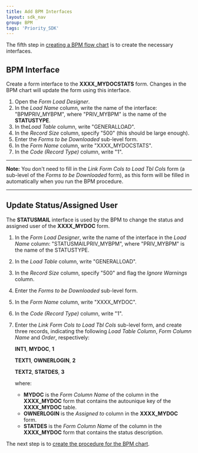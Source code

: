 ```yaml
---
title: Add BPM Interfaces
layout: sdk_nav
group: BPM
tags: 'Priority_SDK'
---
```



The fifth step in [creating a BPM flow
chart](Creating-BPM-Flow-Charts ) is to create the necessary
interfaces.

## BPM Interface 

Create a form interface to the **XXXX_MYDOCSTATS** form. Changes in the
BPM chart will update the form using this interface.

1.  Open the *Form Load Designer*.
2.  In the *Load Name* column, write the name of the interface:
    "BPMPRIV_MYBPM", where "PRIV_MYBPM" is the name of the
    **STATUSTYPE**.
3.  In the*Load Table* column, write "GENERALLOAD".
4.  In the *Record Size* column, specify "500" (this should be large
    enough).
5.  Enter the *Forms to be Downloaded* sub-level form.
6.  In the *Form Name* column, write "XXXX_MYDOCSTATS".
7.  In the *Code (Record Type)* column, write "1".

------------------------------------------------------------------------

**Note:** You don't need to fill in the *Link Form Cols to Load Tbl Cols*
form (a sub-level of the *Forms to be Downloaded* form), as this form
will be filled in automatically when you run the BPM procedure.

------------------------------------------------------------------------

## Update Status/Assigned User 

The **STATUSMAIL** interface is used by the BPM to change the status and
assigned user of the **XXXX_MYDOC** form.

1.  In the *Form Load Designer*, write the name of the interface in the
    *Load Name* column: "STATUSMAILPRIV_MYBPM", where "PRIV_MYBPM" is
    the name of the STATUSTYPE.
2.  In the *Load Table* column, write "GENERALLOAD".
3.  In the *Record Size* column, specify "500" and flag the *Ignore
    Warnings* column.
4.  Enter the *Forms to be Downloaded* sub-level form.
5.  In the *Form Name* column, write "XXXX_MYDOC".
6.  In the *Code (Record Type)* column, write "1".
7.  Enter the *Link Form Cols to Load Tbl Cols* sub-level form, and
    create three records, indicating the following *Load Table Column*,
    *Form Column Name* and *Order*, respectively:

    **INT1**, **MYDOC**, **1**

    **TEXT1**, **OWNERLOGIN**, **2**

    **TEXT2**, **STATDES**, **3**
    
    where:

    -   **MYDOC** is the *Form Column Name* of the column in the
        **XXXX_MYDOC** form that contains the autounique key of the
        **XXXX_MYDOC** table.
    -   **OWNERLOGIN** is the *Assigned to* column in the **XXXX_MYDOC**
        form.
    -   **STATDES** is the *Form Column Name* of the column in the
        **XXXX_MYDOC** form that contains the status description.

The next step is to [create the procedure for the BPM
chart](Creating-the-Procedure-for-the-BPM-Chart ).
